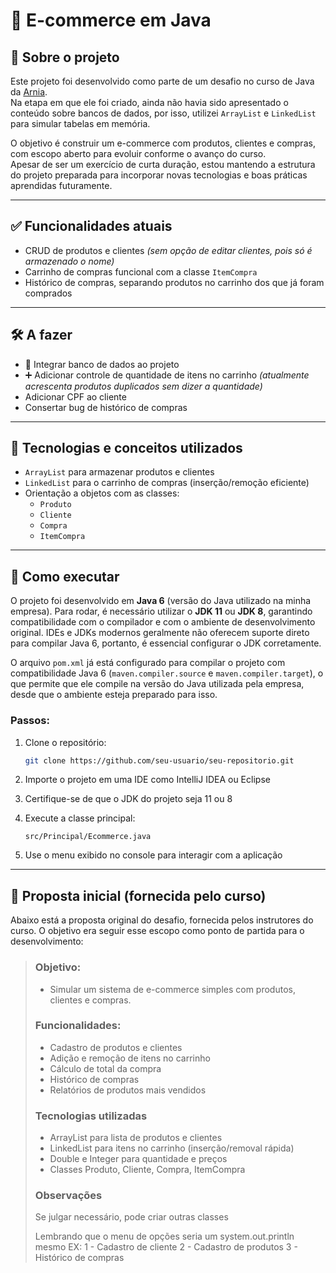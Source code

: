 # 🛒 E-commerce em Java

## 📌 Sobre o projeto

Este projeto foi desenvolvido como parte de um desafio no curso de Java da [Arnia](https://arnia.com.br/).  
Na etapa em que ele foi criado, ainda não havia sido apresentado o conteúdo sobre bancos de dados, por isso, utilizei `ArrayList` e `LinkedList` para simular tabelas em memória.

O objetivo é construir um e-commerce com produtos, clientes e compras, com escopo aberto para evoluir conforme o avanço do curso.  
Apesar de ser um exercício de curta duração, estou mantendo a estrutura do projeto preparada para incorporar novas tecnologias e boas práticas aprendidas futuramente.

---

## ✅ Funcionalidades atuais

- CRUD de produtos e clientes *(sem opção de editar clientes, pois só é armazenado o nome)*
- Carrinho de compras funcional com a classe `ItemCompra`
- Histórico de compras, separando produtos no carrinho dos que já foram comprados

---

## 🛠️ A fazer

- 🔗 Integrar banco de dados ao projeto  
- ➕ Adicionar controle de quantidade de itens no carrinho  *(atualmente acrescenta produtos duplicados sem dizer a quantidade)*
- Adicionar CPF ao cliente
- Consertar bug de histórico de compras

---

## 🧪 Tecnologias e conceitos utilizados

- `ArrayList` para armazenar produtos e clientes  
- `LinkedList` para o carrinho de compras (inserção/remoção eficiente)  
- Orientação a objetos com as classes:
  - `Produto`
  - `Cliente`
  - `Compra`
  - `ItemCompra`

---

## 🚀 Como executar

O projeto foi desenvolvido em **Java 6** (versão do Java utilizado na minha empresa). Para rodar, é necessário utilizar o **JDK 11** ou **JDK 8**, garantindo compatibilidade com o compilador e com o ambiente de desenvolvimento original. IDEs e JDKs modernos geralmente não oferecem suporte direto para compilar Java 6, portanto, é essencial configurar o JDK corretamente.

O arquivo `pom.xml` já está configurado para compilar o projeto com compatibilidade Java 6 (`maven.compiler.source` e `maven.compiler.target`), o que permite que ele compile na versão do Java utilizada pela empresa, desde que o ambiente esteja preparado para isso.

### Passos:

1. Clone o repositório:
   ```bash
   git clone https://github.com/seu-usuario/seu-repositorio.git
   ```

2. Importe o projeto em uma IDE como IntelliJ IDEA ou Eclipse  

3. Certifique-se de que o JDK do projeto seja 11 ou 8
   
5. Execute a classe principal:
   ```
   src/Principal/Ecommerce.java
   ```

6. Use o menu exibido no console para interagir com a aplicação

---


## 🧾 Proposta inicial (fornecida pelo curso)

Abaixo está a proposta original do desafio, fornecida pelos instrutores do curso.
O objetivo era seguir esse escopo como ponto de partida para o desenvolvimento:

> ### Objetivo:
> - Simular um sistema de e-commerce simples com produtos, clientes e compras.
> 
> ### Funcionalidades:
> - Cadastro de produtos e clientes
> - Adição e remoção de itens no carrinho
> - Cálculo de total da compra
> - Histórico de compras
> - Relatórios de produtos mais vendidos
> 
> ### Tecnologias utilizadas
> - ArrayList para lista de produtos e clientes
> - LinkedList para itens no carrinho (inserção/removal rápida)
> - Double e Integer para quantidade e preços
> - Classes Produto, Cliente, Compra, ItemCompra
> 
> 
> ### Observações
> Se julgar necessário, pode criar outras classes
> 
> Lembrando que o menu de opções seria um system.out.println mesmo 
> EX:
> 1 - Cadastro de cliente
> 2 - Cadastro de produtos
> 3 - Histórico de compras
